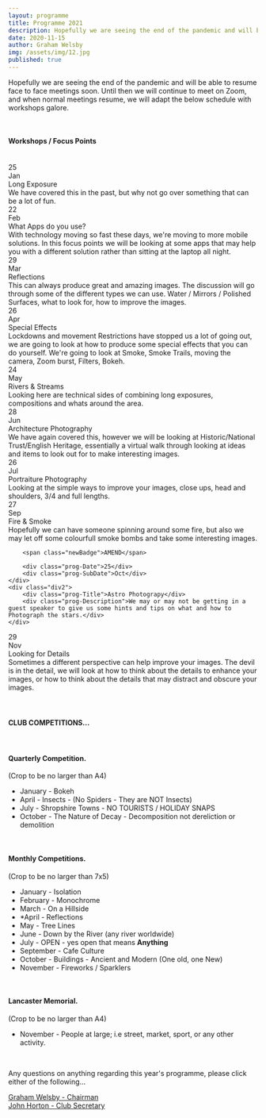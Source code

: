 ```yaml
---
layout: programme
title: Programme 2021
description: Hopefully we are seeing the end of the pandemic and will be able to resume face to face meetings soon.
date: 2020-11-15
author: Graham Welsby
img: /assets/img/12.jpg
published: true
---
```


Hopefully we are seeing the end of the pandemic and will be able to resume face to face meetings soon. Until then we will continue to meet on Zoom, and when normal meetings resume, we will adapt the below schedule with workshops galore.

 
<br>

#### __Workshops / Focus Points__

<br>

<div class="parent-prog">
	<div class="div1">
		<div class="prog-Date">25</div>
		<div class="prog-SubDate">Jan</div>
	</div>
	<div class="div2">
		<div class="prog-Title">Long Exposure</div>
		<div class="prog-Description">We have covered this in the past, but why not go over something that can be a lot of fun.</div>
	</div>
</div>



<div class="parent-prog">
	<div class="div1">
		<div class="prog-Date">22</div>
		<div class="prog-SubDate">Feb</div>
	</div>
	<div class="div2">
		<div class="prog-Title">What Apps do you use?</div>
		<div class="prog-Description">With technology moving so fast these days, we're moving to more mobile solutions. In this focus points we will be looking at some apps that may help you with a different solution rather than sitting at the laptop all night.</div>
	</div>
</div>



<div class="parent-prog">
	<div class="div1">
		<div class="prog-Date">29</div>
		<div class="prog-SubDate">Mar</div>
	</div>
	<div class="div2">
		<div class="prog-Title">Reflections</div>
		<div class="prog-Description">This can always produce great and amazing images. The discussion will go through some of the different types we can use. Water /  Mirrors / Polished Surfaces, what to look for, how to improve the images.</div>
	</div>
</div>



<div class="parent-prog">
	<div class="div1">
		<div class="prog-Date">26</div>
		<div class="prog-SubDate">Apr</div>
	</div>
	<div class="div2">
		<div class="prog-Title">Special Effects</div>
		<div class="prog-Description">Lockdowns and movement Restrictions have stopped us a lot of going out, we are going to look at how to produce some special effects that you can do yourself. We're going to look at Smoke, Smoke Trails, moving the camera, Zoom burst, Filters, Bokeh.</div>
	</div>
</div>



<div class="parent-prog">
	<div class="div1">
		<div class="prog-Date">24</div>
		<div class="prog-SubDate">May</div>
	</div>
	<div class="div2">
		<div class="prog-Title">Rivers &amp; Streams</div>
		<div class="prog-Description">Looking here are technical sides of combining long exposures, compositions and whats around the area.</div>
	</div>
</div>



<div class="parent-prog">
	<div class="div1">
		<div class="prog-Date">28</div>
		<div class="prog-SubDate">Jun</div>
	</div>
	<div class="div2">
		<div class="prog-Title">Architecture Photography</div>
		<div class="prog-Description">We have again covered this, however we will be looking at Historic/National Trust/English Heritage, essentially a virtual walk through looking at ideas and items to look out for to make interesting images.</div>
	</div>
</div>


<div class="parent-prog">
	<div class="div1">
		<div class="prog-Date">26</div>
		<div class="prog-SubDate">Jul</div>
	</div>
	<div class="div2">
		<div class="prog-Title">Portraiture Photography</div>
		<div class="prog-Description">Looking at the simple ways to improve your images, close ups, head and shoulders, 3/4 and full lengths.</div>
	</div>

</div>


<!-- <div class="parent-prog">
	<div class="div1">	
		
		<span class="newBadge">NEW</span>

		<div class="prog-Date">24</div>
		<div class="prog-SubDate">Aug</div>
	</div>
	<div class="div2">
		<div class="prog-Title">Software Demo</div>
		<div class="prog-Description">This is the first August Meeting and an amendment to the years programme, we will be discussing 'GIMP' as a software alternative to Photoshop.</div>
	</div>
</div> -->



<div class="parent-prog">
	<div class="div1">
		<div class="prog-Date">27</div>
		<div class="prog-SubDate">Sep</div>
	</div>
	<div class="div2">
		<div class="prog-Title">Fire &amp; Smoke</div>
		<div class="prog-Description">Hopefully we can have someone spinning around some fire, but also we may let off some colourfull smoke bombs and take some interesting images.</div>
	</div>
</div>



<div class="parent-prog">
	<div class="div1">

		<span class="newBadge">AMEND</span>

		<div class="prog-Date">25</div>
		<div class="prog-SubDate">Oct</div>
	</div>
	<div class="div2">
		<div class="prog-Title">Astro Photograpy</div>
		<div class="prog-Description">We may or may not be getting in a guest speaker to give us some hints and tips on what and how to Photograph the stars.</div>
	</div>
</div>



<div class="parent-prog">
	<div class="div1">
		<div class="prog-Date">29</div>
		<div class="prog-SubDate">Nov</div>
	</div>
	<div class="div2">
		<div class="prog-Title">Looking for Details</div>
		<div class="prog-Description">Sometimes a different perspective can help improve your images. The devil is in the detail, we will look at how to think about the details to enhance your images, or how to think about the details that may distract and obscure your images. </div>
	</div>
</div>

<br>
<br>

#### CLUB COMPETITIONS...

<br>

#### Quarterly Competition.

<p class="prog-SubDesc">(Crop to be no larger than A4)</p>

* January - Bokeh
* April - Insects - (No Spiders - They are NOT Insects)
* July - Shropshire Towns - NO TOURISTS / HOLIDAY SNAPS
* October - The Nature of Decay - Decomposition not dereliction or demolition

<br>

#### Monthly Competitions.

<p class="prog-SubDesc">(Crop to be no larger than 7x5)</p>

* January - Isolation
* February - Monochrome
* March - On a Hillside
* *April - Reflections
* May - Tree Lines
* June - Down by the River (any river worldwide)
* July - OPEN - yes open that means **Anything**
* September - Cafe Culture
* October - Buildings - Ancient and Modern (One old, one New)
* November - Fireworks / Sparklers

<br>

#### Lancaster Memorial.
(Crop to be no larger than A4)

* November - People at large;  i.e street, market, sport, or any other activity.


<br>

Any questions on anything regarding this year's programme, please click either of the following...

<a href="mailto:grahamwelsby@gmail.com">Graham Welsby - Chairman</a>
<br>
<a href="mailto:john.horton4@btinternet.com">John Horton - Club Secretary</a>


